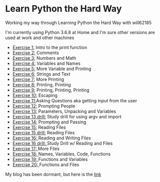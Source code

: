 # Learn Python the Hard Way
 
Working my way through Learning Python the Hard Way with will62185

I'm currently using Python 3.6.8 at Home and I'm sure other versions are used at work and other machines

* [Exercise 1:](../master/ex1.py) Intro to the print function
* [Exercise 2:](../master/ex2.py) Comments
* [Exercise 3:](../master/ex3.py) Numbers and Math
* [Exercise 4:](../master/ex4.py) Variables and Names
* [Exercise 5:](../master/ex5.py) More Variable and Printing
* [Exercise 6:](../master/ex6.py) Strings and Text
* [Exercise 7:](../master/ex7.py) More Printing
* [Exercise 8:](../master/ex8.py) Printing, Printing
* [Exercise 9:](../master/ex9.py) Printing, Printing, Printing
* [Exercise 10:](../master/ex10.py) Escaping 
* [Exercise 11:](../master/ex11.py)Asking Questions aka getting input from the user
* [Exercise 12:](../master/ex12.py) Prompting People
* [Exercise 13:](../master/ex13.py) Parameters, Unpacking and Variables
* [Exercise 13 drill:](../master/ex13drill.py) Study drill for using argv and import
* [Exercise 14:](../master/ex14.py) Prompting and Passing
* [Exercise 15:](../master/ex15.py) Reading Files
* [Exercise 15 drill:](../master/ex15drill.py) Reading Files
* [Exercise 16: ](../master/ex16.py)Reading and Writing Files
* [Exercise 16 drill: ](../master/ex16drill.py)Study Drill w/ Reading and Files
* [Exercise 17: ](../master/ex17.py) More Files
* [Exercise 18: ](../master/ex18.py) Names, Variables, Code, Functions
* [Exercise 19: ](../master/ex19.py) Functions and Variables
* [Exercise 20: ](../master/ex20.py) Functions and Files




My blog has been dormant, but here is the [link](https://learningtowebdevblog.wordpress.com/)